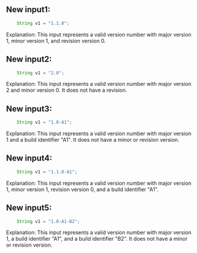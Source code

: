 ## New input1:
```java
    String v1 = "1.1.0";
```
Explanation: This input represents a valid version number with major version 1, minor version 1, and revision version 0.

## New input2:
```java
    String v1 = "2.0";
```
Explanation: This input represents a valid version number with major version 2 and minor version 0. It does not have a revision.

## New input3:
```java
    String v1 = "1.0-A1";
```
Explanation: This input represents a valid version number with major version 1 and a build identifier "A1". It does not have a minor or revision version.

## New input4:
```java
    String v1 = "1.1.0-A1";
```
Explanation: This input represents a valid version number with major version 1, minor version 1, revision version 0, and a build identifier "A1".

## New input5:
```java
    String v1 = "1.0-A1-B2";
```
Explanation: This input represents a valid version number with major version 1, a build identifier "A1", and a build identifier "B2". It does not have a minor or revision version.